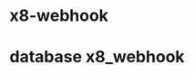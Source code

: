 # x8-webhook

# database x8_webhook

<!-- Table: log
Columns:
log_id int AI PK
log_ip text
log_method text
log_name text
log_type text
log_date datetime
-->

<!-- Table: web_links
Columns:
id int AI PK
url text
description text
active int -->
